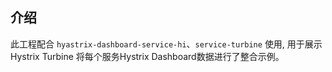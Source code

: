 ## 介绍
此工程配合 `hyastrix-dashboard-service-hi`、`service-turbine` 使用, 用于展示
Hystrix Turbine 将每个服务Hystrix Dashboard数据进行了整合示例。